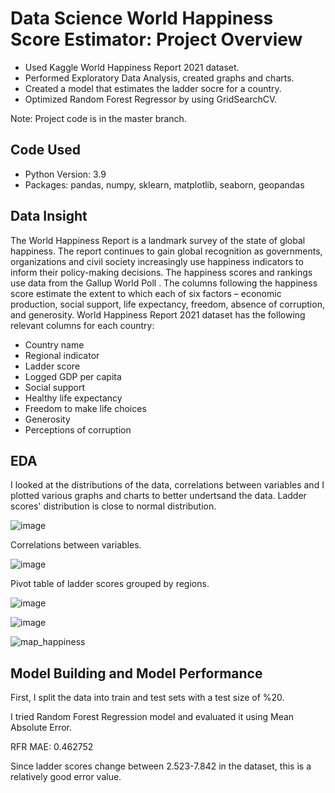 # Data Science World Happiness Score Estimator: Project Overview
* Used Kaggle World Happiness Report 2021 dataset. 
* Performed Exploratory Data Analysis, created graphs and charts.
* Created a model that estimates the ladder socre for a country.
* Optimized Random Forest Regressor by using GridSearchCV. 

Note: Project code is in the master branch.

## Code Used
* Python Version: 3.9
* Packages: pandas, numpy, sklearn, matplotlib, seaborn, geopandas

## Data Insight 
The World Happiness Report is a landmark survey of the state of global happiness. The report continues to gain global recognition as governments, organizations and civil society increasingly use happiness indicators to inform their policy-making decisions. The happiness scores and rankings use data from the Gallup World Poll . The columns following the happiness score estimate the extent to which each of six factors – economic production, social support, life expectancy, freedom, absence of corruption, and generosity. 
World Happiness Report 2021 dataset has the following relevant columns for each country:
* Country name
* Regional indicator
* Ladder score
* Logged GDP per capita
* Social support
* Healthy life expectancy
* Freedom to make life choices
* Generosity
* Perceptions of corruption

## EDA
I looked at the distributions of the data, correlations between variables and I plotted various graphs and charts to better undertsand the data.
Ladder scores' distribution is close to normal distribution. 

![image](https://user-images.githubusercontent.com/132287565/236618942-0b5b723c-7f2e-4bfd-9d36-f1b568b0b365.png)

Correlations between variables.

![image](https://user-images.githubusercontent.com/132287565/236619052-b7ffe1b2-418c-44b5-9e51-3fc84d23b8d8.png)

Pivot table of ladder scores grouped by regions. 

![image](https://user-images.githubusercontent.com/132287565/236619089-72c71ca0-239d-4901-81eb-d1d4172ed620.png)

![image](https://user-images.githubusercontent.com/132287565/236619123-979b2a12-e88a-476d-b544-2b431790e917.png)

![map_happiness](https://user-images.githubusercontent.com/132287565/236619144-e7a7a8a9-6768-434e-8c64-559e56c1fba6.png)

## Model Building and Model Performance
First, I split the data into train and test sets with a test size of %20.

I tried Random Forest Regression model and  evaluated it using Mean Absolute Error. 

RFR MAE: 0.462752

Since ladder scores change between 2.523-7.842 in the dataset, this is a relatively good error value. 


